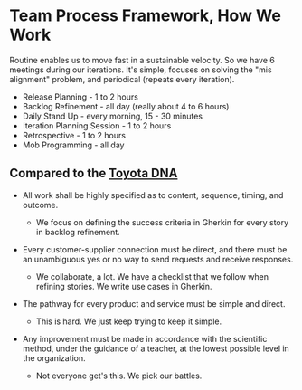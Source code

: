 # Team Process Framework, How We Work

Routine enables us to move fast in a sustainable velocity. So we have 6 meetings during our iterations. It's simple, focuses on solving the "mis alignment" problem, and periodical (repeats every iteration).

- Release Planning - 1 to 2 hours
- Backlog Refinement - all day (really about 4 to 6 hours)
- Daily Stand Up - every morning, 15 - 30 minutes
- Iteration Planning Session - 1 to 2 hours
- Retrospective - 1 to 2 hours
- Mob Programming - all day

## Compared to the [Toyota DNA](https://en.wikipedia.org/wiki/Lean_manufacturing)

- All work shall be highly specified as to content, sequence, timing, and outcome.
  - We focus on defining the success criteria in Gherkin for every story in backlog refinement.
- Every customer-supplier connection must be direct, and there must be an unambiguous yes or no way to send requests and receive responses.
  - We collaborate, a lot. We have a checklist that we follow when refining stories. We write use cases in Gherkin.
- The pathway for every product and service must be simple and direct.
  - This is hard. We just keep trying to keep it simple.
- Any improvement must be made in accordance with the scientific method, under the guidance of a teacher, at the lowest possible level in the organization.
  - Not everyone get's this. We pick our battles.

  <script server>
    export default {
      layout: './layouts/post.html',
      title: 'Team Process Framework, How We Work',
      excerpt: "Routine enables us to move fast in a sustainable velocity. So we have 6 meetings during our iterations. It's simple, focuses on solving the <em>misalignment</em> problem, and periodical (repeats every iteration).",
      shouldPublish: true,
      uri: '/blug/2017/team-process-framework.html',
      published: new Date('2017-02-01T16:43:08.111Z'),
      image: '',
      tags: ['team', 'process']
    }
  </script>